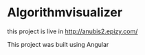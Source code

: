 # Algorithmvisualizer

this project is live in http://anubis2.epizy.com/

This project was built using Angular

